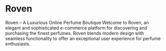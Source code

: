 # Roven
Roven – A Luxurious Online Perfume Boutique Welcome to Roven, an elegant and sophisticated e-commerce platform for discovering and purchasing the finest perfumes. Roven blends modern design with seamless functionality to offer an exceptional user experience for perfume enthusiasts.

